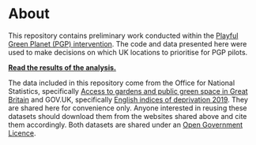 # About
This repository contains preliminary work conducted within the [Playful Green Planet (PGP) intervention](https://www.thersa.org/design-for-life-our-mission/capabilities-for-life/playful-green-planet).
The code and data presented here were used to make decisions on which UK locations to prioritise for PGP pilots.

**[Read the results of the analysis.](https://thersaorg.github.io/playful-green-planet/scripts/location-selection.html)**

The data included in this repository come from the Office for National Statistics, specifically [Access to gardens and public green space in Great Britain](https://www.ons.gov.uk/economy/environmentalaccounts/datasets/accesstogardensandpublicgreenspaceingreatbritain) and GOV.UK, specifically [English indices of deprivation 2019](https://www.gov.uk/government/statistics/english-indices-of-deprivation-2019).
They are shared here for convenience only.
Anyone interested in reusing these datasets should download them from the websites shared above and cite them accordingly.
Both datasets are shared under an [Open Government Licence](https://www.nationalarchives.gov.uk/doc/open-government-licence/version/3/).
